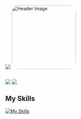 <div style="display: flex; align-items: center; margin-bottom: 0;">
  
  ![](http://github-profile-summary-cards.vercel.app/api/cards/stats?username=shimauma0312&theme=swift)
  <img src="https://github.com/shimauma0312/shimauma0312/blob/main/kita-kita-ikuyo.gif" alt="Header Image" style="height: 200px; border-radius: 20px;">
  
</div>

<a width=50 height=50>
  
  ![](http://github-profile-summary-cards.vercel.app/api/cards/repos-per-language?username=shimauma0312&theme=vue ) 
  ![](http://github-profile-summary-cards.vercel.app/api/cards/most-commit-language?username=shimauma0312&theme=vue ) 
 
</a>

## My Skills
[![My Skills](https://skillicons.dev/icons?i=docker,discord,github,gitlab,go,java,js,maven,mysql,p5js,php,raspberrypi,ts,vscode)](https://skillicons.dev)

